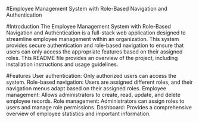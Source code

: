 #Employee Management System with Role-Based Navigation and Authentication

#Introduction
The Employee Management System with Role-Based Navigation and Authentication is a full-stack web application designed to streamline employee management within an organization. This system provides secure authentication and role-based navigation to ensure that users can only access the appropriate features based on their assigned roles. This README file provides an overview of the project, including installation instructions and usage guidelines.

#Features
User authentication: Only authorized users can access the system.
Role-based navigation: Users are assigned different roles, and their navigation menus adapt based on their assigned roles.
Employee management: Allows administrators to create, read, update, and delete employee records.
Role management: Administrators can assign roles to users and manage role permissions.
Dashboard: Provides a comprehensive overview of employee statistics and important information.
